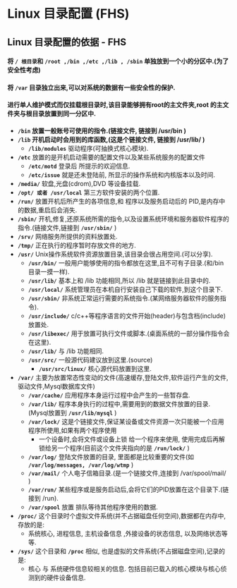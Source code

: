 # Linux 目录配置 \(FHS\)

## Linux 目录配置的依据 - FHS

#### 将 `/ 根目录`和 `/root ,/bin ,/etc ,/lib , /sbin` 单独放到一个小的分区中.\(为了安全性考虑\) 

#### 将 `/var` 目录独立出来,可以对系统的数据有一些安全性的保护.

#### 进行单人维护模式而仅挂载根目录时,该目录能够拥有root的主文件夹,root 的主文件夹与根目录放置到同一分区中.

* **`/bin` 放置一般账号可使用的指令.\(链接文件, 链接到 /usr/bin \)**
* **`/lib` 开机启动时会用到的库函数,\(这是个链接文件, 链接到 /usr/lib/ \)**
  * **`/lib/modules`** 驱动程序\(可抽换式核心模块\).
* **`/etc`**  放置的是开机启动需要的配置文件以及某些系统服务的配置文件
  * **`/etc/motd`**  登录后 所提示的欢迎信息.
  * **`/etc/issue`**  就是还未登陆前, 所显示的操作系统和内核版本以及时间.
* **`/media/`** 软盘,光盘\(cdrom\),DVD 等设备挂载.
* **`/opt/ 或者 /usr/local`** 第三方软件安装的两个位置.
* **`/run/`** 放置开机后所产生的各项信息,和 程序以及服务启动后的 PID,是内存中的数据,重启后会消失.
* **`/sbin/`** 开机,修复,还原系统所需的指令,以及设置系统环境和服务器软件程序的指令.\(链接文件,链接到 **`/usr/sbin/`** \)
* **`/srv/`** 网络服务所提供的资料放置处.
* **`/tmp/`** 正在执行的程序暂时存放文件的地方.
* **`/usr/`** Unix操作系统软件资源放置目录,该目录会很占用空间.\(可以分享\).
  * **`/usr/bin/`** 一般用户能够使用的指令都放在这里,且不可有子目录.\(和/bin目录一摸一样\).
  * **`/usr/lib/`** 基本上和 /lib 功能相同,所以 /lib 就是链接到此目录中的.
  * **`/usr/local/`** 系统管理员在本机自行安装自己下载的软件,到这个目录下.
  * **`/usr/sbin/`** 非系统正常运行需要的系统指令.\(某网络服务器软件的服务指令\).
  * **`/usr/include/`** c/c++等程序语言的文件开始\(header\)与包含档\(include\)放置处.
  * **`/usr/libexec/`** 用于放置可执行文件或脚本.\(桌面系统的一部分操作指令会在这里\).
  * **`/usr/lib/`** 与 /lib 功能相同.
  * **`/usr/src/`** 一般源代码建议放到这里.\(source\)
    * **`/usr/src/linux/`** 核心源代码放置到这里.
* **`/var/`** 主要为放置常态性变动的文件\(高速缓存,登陆文件,软件运行产生的文件,驱动文件,Mysql数据库文件\)
  * **`/var/cache/`** 应用程序本身运行过程中会产生的一些暂存盘.
  * **`/var/lib/`** 程序本身执行的过程中,需要用到的数据文件放置的目录.\(Mysql放置到 **`/usr/lib/mysql`** \)
  * **`/var/lock/`** 这是个链接文件,保证某设备或文件资源一次只能被一个应用程序所使用,如果有两个程序使用
    * 一个设备时,会将文件或设备上锁 给一个程序来使用, 使用完成后再解锁给另一个程序\(目前这个文件夹指向的是 **`/run/lock/`** \)
  * **`/var/log/`** 登陆文件放置的目录, 里面都是比较重要的文件\(如 **`/var/log/messages, /var/log/wtmp`** \)
  * **`/var/mail/`** 个人电子信箱目录.\(是一个链接文件,连接到 /var/spool/mail/ \)
  * **`/var/run/`** 某些程序或是服务启动后,会将它们的PID放置在这个目录下.\(链接到 /run\).
  * **`/var/spool`** 放置 排队等待其他程序使用的数据.
* **`/proc/`** 这个目录时个虚拟文件系统\(并不占据磁盘任何空间\),数据都在内存中, 存放的是:
  * 系统核心, 进程信息, 主机设备信息 ,外接设备的状态信息, 以及网络状态等等.
* **`/sys/`** 这个目录和 **`/proc`** 相似, 也是虚拟的文件系统\(不占据磁盘空间\),记录的是:
  * 核心 与 系统硬件信息较相关的信息. 包括目前已载入的核心模块与核心侦测到的硬件设备信息.
